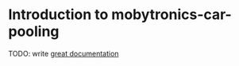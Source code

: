 # Introduction to mobytronics-car-pooling

TODO: write [great documentation](http://jacobian.org/writing/what-to-write/)
